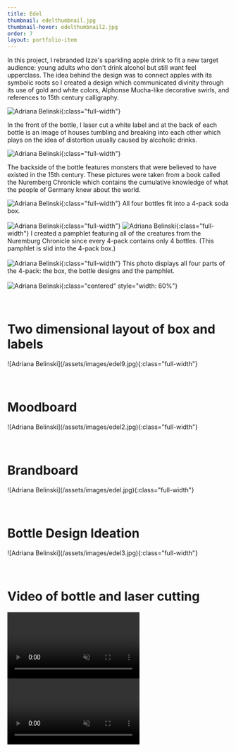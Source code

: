 ```yaml
---
title: Edel
thumbnail: edelthumbnail.jpg
thumbnail-hover: edelthumbnail2.jpg
order: 7
layout: portfolio-item
---
```


In this project, I rebranded Izze's sparkling apple drink to fit a new target audience: young adults who don't drink alcohol but still want feel upperclass. The idea behind the design was to connect apples with its symbolic roots so I created a design which communicated divinity through its use of gold and white colors, Alphonse Mucha-like decorative swirls, and references to 15th century calligraphy.

![Adriana Belinski](/assets/images/edel4.jpg){:class="full-width"}

In the front of the bottle, I laser cut a white label and at the back of each bottle is an image of houses tumbling and breaking into each other which plays on the idea of distortion usually caused by alcoholic drinks.

![Adriana Belinski](/assets/images/edel5.jpg){:class="full-width"}

The backside of the bottle features monsters that were believed to have existed in the 15th century. These pictures were taken from a book called the Nuremberg Chronicle which contains the cumulative knowledge of what the people of Germany knew about the world.

![Adriana Belinski](/assets/images/edel6.jpg){:class="full-width"}
All four bottles fit into a 4-pack soda box.
<br><br>
![Adriana Belinski](/assets/images/pamphlet1.jpg){:class="full-width"}
![Adriana Belinski](/assets/images/pamphlet2.jpg){:class="full-width"}
I created a pamphlet featuring all of the creatures from the Nuremburg Chronicle since every 4-pack contains only 4 bottles. (This pamphlet is slid into the 4-pack box.)
<br><br>
![Adriana Belinski](/assets/images/edelfull.jpg){:class="full-width"}
This photo displays all four parts of the 4-pack: the box, the bottle designs and the pamphlet.
<br><br>
![Adriana Belinski](/assets/images/edel7.jpg){:class="centered" style="width: 60%"}
<br><br><br>
<h1>Two dimensional layout of box and labels</h1>
![Adriana Belinski](/assets/images/edel9.jpg){:class="full-width"}
<br><br><br>
<h1>Moodboard</h1>
![Adriana Belinski](/assets/images/edel2.jpg){:class="full-width"}
<br><br><br>
<h1>Brandboard</h1>
![Adriana Belinski](/assets/images/edel.jpg){:class="full-width"}
<br><br><br>
<h1>Bottle Design Ideation</h1>
![Adriana Belinski](/assets/images/edel3.jpg){:class="full-width"}
<br><br><br>

<h1>Video of bottle and laser cutting</h1>
<div class="video-container" id="spin-video">
  <video autoplay loop muted>
    <source src="{{"/assets/videos/spin.mp4" type="video/mp4">
  </video>
  <script>
      document.getElementById('spin-video').play();
  </script>
</div>

<div class="video-container" id="laser-video">
  <video autoplay loop muted>
    <source src="{{"/assets/videos/laser-cut.mp4" type="video/mp4">
  </video>
  <script>
      document.getElementById('laser-video').play();
  </script>
</div>
